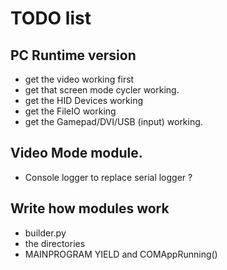 # TODO list

## PC Runtime version
- get the video working first 
- get that screen mode cycler working.
- get the HID Devices working
- get the FileIO working
- get the Gamepad/DVI/USB (input) working.

## Video Mode module.
- Console logger to replace serial logger ?

## Write how modules work
- builder.py
- the directories
- MAINPROGRAM YIELD and COMAppRunning()

